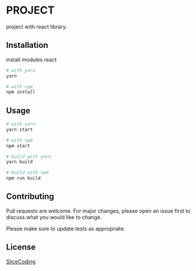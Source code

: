 # PROJECT

project with react library.

## Installation

install modules react

```bash
# with yarn
yarn

# with npm
npm install
```

## Usage

```python
# with yarn
yarn start

# with npm 
npm start

# build with yarn 
yarn build

# build with npm
npm run build
```

## Contributing
Pull requests are welcome. For major changes, please open an issue first to discuss what you would like to change.

Please make sure to update tests as appropriate.

## License
[SliceCoding](https://slice-coding.netlify.app/)
